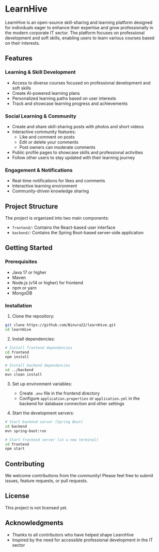 # LearnHive

LearnHive is an open-source skill-sharing and learning platform designed for individuals eager to enhance their expertise and grow professionally in the modern corporate IT sector. The platform focuses on professional development and soft skills, enabling users to learn various courses based on their interests.

## Features

### Learning & Skill Development
- Access to diverse courses focused on professional development and soft skills
- Create AI-powered learning plans
- Personalized learning paths based on user interests
- Track and showcase learning progress and achievements

### Social Learning & Community
- Create and share skill-sharing posts with photos and short videos
- Interactive community features:
  - Like and comment on posts
  - Edit or delete your comments
  - Post owners can moderate comments
- Public profile pages to showcase skills and professional activities
- Follow other users to stay updated with their learning journey

### Engagement & Notifications
- Real-time notifications for likes and comments
- Interactive learning environment
- Community-driven knowledge sharing

## Project Structure

The project is organized into two main components:

- `frontend/`: Contains the React-based user interface
- `backend/`: Contains the Spring Boot-based server-side application

## Getting Started

### Prerequisites
- Java 17 or higher
- Maven
- Node.js (v14 or higher) for frontend
- npm or yarn
- MongoDB

### Installation

1. Clone the repository:
```bash
git clone https://github.com/Binura22/learnHive.git
cd learnHive
```

2. Install dependencies:
```bash
# Install frontend dependencies
cd frontend
npm install

# Install backend dependencies
cd ../backend
mvn clean install
```

3. Set up environment variables:
   - Create `.env` file in the frontend directory
   - Configure `application.properties` or `application.yml` in the backend for database connection and other settings

4. Start the development servers:
```bash
# Start backend server (Spring Boot)
cd backend
mvn spring-boot:run

# Start frontend server (in a new terminal)
cd frontend
npm start
```

## Contributing

We welcome contributions from the community! Please feel free to submit issues, feature requests, or pull requests.

## License

This project is not licensed yet.

## Acknowledgments

- Thanks to all contributors who have helped shape LearnHive
- Inspired by the need for accessible professional development in the IT sector
